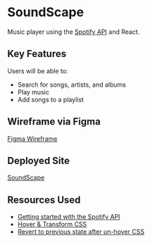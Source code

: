 # SoundScape
Music player using the [Spotify API](https://developer.spotify.com/) and React. 

## Key Features
Users will be able to:
- Search for songs, artists, and albums
- Play music 
- Add songs to a playlist

## Wireframe via Figma

[Figma Wireframe](https://www.figma.com/file/cQXS2JDH8OJnPno5hACUAS/SoundScape-Wireframe?node-id=0%3A1&t=Ph5Z4iq1BkqqUS9s-0)

## Deployed Site

[SoundScape](https://sound-scape-app.netlify.app/)

## Resources Used

- [Getting started with the Spotify API](https://dev.to/dom_the_dev/how-to-use-the-spotify-api-in-your-react-js-app-50pn)
- [Hover & Transform CSS](https://techstacker.com/how-to-make-elements-zoom-on-hover-with-css/)
- [Revert to previous state after un-hover CSS](https://stackoverflow.com/questions/46085733/css-smooth-transition-between-hover-and-leaving)